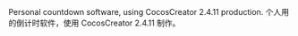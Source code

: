 Personal countdown software, using CocosCreator 2.4.11 production. 
个人用的倒计时软件，使用 CocosCreator 2.4.11 制作。
